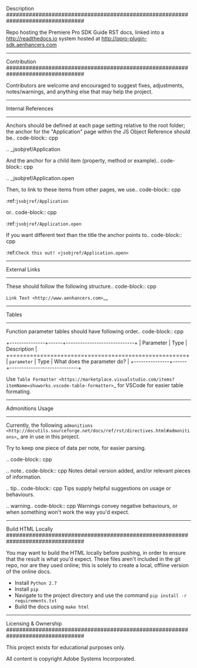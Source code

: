 Description
################################################################################

Repo hosting the Premiere Pro SDK Guide RST docs, linked into a http://readthedocs.io system hosted at http://ppro-plugin-sdk.aenhancers.com

----

Contribution
################################################################################

Contributors are welcome and encouraged to suggest fixes, adjustments, notes/warnings, and anything else that may help the project.

----

Internal References
*******************

Anchors should be defined at each page setting relative to the root folder; the anchor for the "Application" page within the JS Object Reference should be.. code-block:: cpp

  .. _jsobjref/Application

And the anchor for a child item (property, method or example).. code-block:: cpp

  .. _jsobjref/Application.open

Then, to link to these items from other pages, we use.. code-block:: cpp

  :ref:`jsobjref/Application`

or.. code-block:: cpp

  :ref:`jsobjref/Application.open`

If you want different text than the title the anchor points to.. code-block:: cpp

  :ref:`Check this out! <jsobjref/Application.open>`

----

External Links
********************************************************************************

These should follow the following structure.. code-block:: cpp

  `Link Text <http://www.aenhancers.com>`__

----

Tables
********************************************************************************

Function parameter tables should have following order.. code-block:: cpp

  +---------------+------+-----------------------------+
  |   Parameter   | Type |         Description         |
  +===============+======+=============================+
  | ``parameter`` | Type | What does the parameter do? |
  +---------------+------+-----------------------------+

Use `Table Formatter <https://marketplace.visualstudio.com/items?itemName=shuworks.vscode-table-formatter>`_ for VSCode for easier table formating.

----

Admonitions Usage
********************************************************************************

Currently, the following `admonitions <http://docutils.sourceforge.net/docs/ref/rst/directives.html#admonitions>`_ are in use in this project.

Try to keep one piece of data per note, for easier parsing.

.. code-block:: cpp

  .. note.. code-block:: cpp
    Notes detail version added, and/or relevant pieces of information.

  .. tip.. code-block:: cpp
    Tips supply helpful suggestions on usage or behaviours.

  .. warning.. code-block:: cpp
    Warnings convey negative behaviours, or when something won't work the way you'd expect.

----

Build HTML Locally
################################################################################

You may want to build the HTML locally before pushing, in order to ensure that the result is what you'd expect. These files aren't included in the git repo, nor are they used online; this is solely to create a local, offline version of the online docs.

- Install ``Python 2.7``
- Install ``pip``
- Navigate to the project directory and use the command ``pip install -r requirements.txt``
- Build the docs using ``make html``

----

Licensing & Ownership
################################################################################

This project exists for educational purposes only.

All content is copyright Adobe Systems Incorporated.
